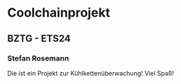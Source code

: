 # Coolchainprojekt
## BZTG - ETS24
### Stefan Rosemann

Die ist ein Projekt zur Kühlkettenüberwachung!
Viel Spaß!